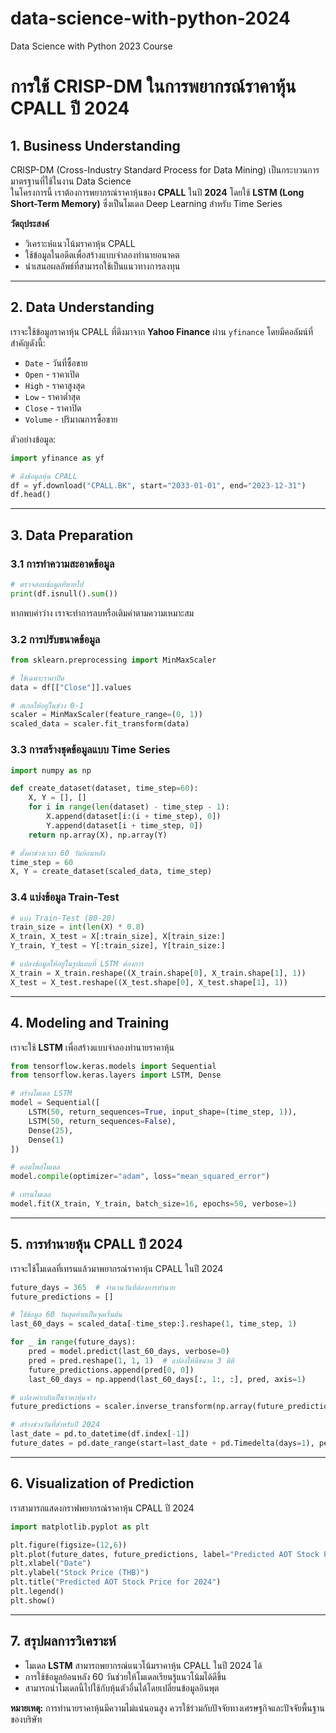 # data-science-with-python-2024
Data Science with Python 2023 Course

# **การใช้ CRISP-DM ในการพยากรณ์ราคาหุ้น CPALL ปี 2024**

## **1. Business Understanding**  
CRISP-DM (Cross-Industry Standard Process for Data Mining) เป็นกระบวนการมาตรฐานที่ใช้ในงาน Data Science  
ในโครงการนี้ เราต้องการพยากรณ์ราคาหุ้นของ **CPALL** ในปี **2024** โดยใช้ **LSTM (Long Short-Term Memory)** ซึ่งเป็นโมเดล Deep Learning สำหรับ Time Series

**วัตถุประสงค์**  
- วิเคราะห์แนวโน้มราคาหุ้น CPALL  
- ใช้ข้อมูลในอดีตเพื่อสร้างแบบจำลองทำนายอนาคต  
- นำเสนอผลลัพธ์ที่สามารถใช้เป็นแนวทางการลงทุน  

---

## **2. Data Understanding**  
เราจะใช้ข้อมูลราคาหุ้น CPALL ที่ดึงมาจาก **Yahoo Finance** ผ่าน `yfinance` โดยมีคอลัมน์ที่สำคัญดังนี้:  

- `Date` - วันที่ซื้อขาย  
- `Open` - ราคาเปิด  
- `High` - ราคาสูงสุด  
- `Low` - ราคาต่ำสุด  
- `Close` - ราคาปิด  
- `Volume` - ปริมาณการซื้อขาย  

ตัวอย่างข้อมูล:  
```python
import yfinance as yf

# ดึงข้อมูลหุ้น CPALL
df = yf.download("CPALL.BK", start="2033-01-01", end="2023-12-31")
df.head()
```

---

## **3. Data Preparation**  
### **3.1 การทำความสะอาดข้อมูล**  
```python
# ตรวจสอบข้อมูลที่หายไป
print(df.isnull().sum())
```
หากพบค่าว่าง เราจะทำการลบหรือเติมค่าตามความเหมาะสม

### **3.2 การปรับขนาดข้อมูล**  
```python
from sklearn.preprocessing import MinMaxScaler

# ใช้เฉพาะราคาปิด
data = df[["Close"]].values

# สเกลให้อยู่ในช่วง 0-1
scaler = MinMaxScaler(feature_range=(0, 1))
scaled_data = scaler.fit_transform(data)
```

### **3.3 การสร้างชุดข้อมูลแบบ Time Series**  
```python
import numpy as np

def create_dataset(dataset, time_step=60):
    X, Y = [], []
    for i in range(len(dataset) - time_step - 1):
        X.append(dataset[i:(i + time_step), 0])
        Y.append(dataset[i + time_step, 0])
    return np.array(X), np.array(Y)

# ตั้งค่าช่วงเวลา 60 วันย้อนหลัง
time_step = 60
X, Y = create_dataset(scaled_data, time_step)
```

### **3.4 แบ่งข้อมูล Train-Test**  
```python
# แบ่ง Train-Test (80-20)
train_size = int(len(X) * 0.8)
X_train, X_test = X[:train_size], X[train_size:]
Y_train, Y_test = Y[:train_size], Y[train_size:]

# แปลงข้อมูลให้อยู่ในรูปแบบที่ LSTM ต้องการ
X_train = X_train.reshape((X_train.shape[0], X_train.shape[1], 1))
X_test = X_test.reshape((X_test.shape[0], X_test.shape[1], 1))
```

---

## **4. Modeling and Training**  
เราจะใช้ **LSTM** เพื่อสร้างแบบจำลองทำนายราคาหุ้น  

```python
from tensorflow.keras.models import Sequential
from tensorflow.keras.layers import LSTM, Dense

# สร้างโมเดล LSTM
model = Sequential([
    LSTM(50, return_sequences=True, input_shape=(time_step, 1)),
    LSTM(50, return_sequences=False),
    Dense(25),
    Dense(1)
])

# คอมไพล์โมเดล
model.compile(optimizer="adam", loss="mean_squared_error")

# เทรนโมเดล
model.fit(X_train, Y_train, batch_size=16, epochs=50, verbose=1)
```

---

## **5. การทำนายหุ้น CPALL  ปี 2024**  
เราจะใช้โมเดลที่เทรนแล้วมาพยากรณ์ราคาหุ้น CPALL ในปี 2024  

```python
future_days = 365  # จำนวนวันที่ต้องการทำนาย
future_predictions = []

# ใช้ข้อมูล 60 วันสุดท้ายเป็นจุดเริ่มต้น
last_60_days = scaled_data[-time_step:].reshape(1, time_step, 1)

for _ in range(future_days):
    pred = model.predict(last_60_days, verbose=0)
    pred = pred.reshape(1, 1, 1)  # แปลงให้มีขนาด 3 มิติ
    future_predictions.append(pred[0, 0])
    last_60_days = np.append(last_60_days[:, 1:, :], pred, axis=1)

# แปลงค่ากลับเป็นราคาหุ้นจริง
future_predictions = scaler.inverse_transform(np.array(future_predictions).reshape(-1, 1))

# สร้างช่วงวันที่สำหรับปี 2024
last_date = pd.to_datetime(df.index[-1])
future_dates = pd.date_range(start=last_date + pd.Timedelta(days=1), periods=future_days, freq='D')
```

---

## **6. Visualization of Prediction**  
เราสามารถแสดงกราฟพยากรณ์ราคาหุ้น CPALL ปี 2024  

```python
import matplotlib.pyplot as plt

plt.figure(figsize=(12,6))
plt.plot(future_dates, future_predictions, label="Predicted AOT Stock Price")
plt.xlabel("Date")
plt.ylabel("Stock Price (THB)")
plt.title("Predicted AOT Stock Price for 2024")
plt.legend()
plt.show()
```

---

## **7. สรุปผลการวิเคราะห์**  
- โมเดล **LSTM** สามารถพยากรณ์แนวโน้มราคาหุ้น CPALL ในปี 2024 ได้  
- การใช้ข้อมูลย้อนหลัง 60 วันช่วยให้โมเดลเรียนรู้แนวโน้มได้ดีขึ้น  
- สามารถนำโมเดลนี้ไปใช้กับหุ้นตัวอื่นได้โดยเปลี่ยนข้อมูลอินพุต  

**หมายเหตุ:** การทำนายราคาหุ้นมีความไม่แน่นอนสูง ควรใช้ร่วมกับปัจจัยทางเศรษฐกิจและปัจจัยพื้นฐานของบริษัท  
